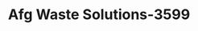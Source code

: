 ---
f_zip-code: 46143
f_state-code: IN
title: Afg Waste Solutions-3599
f_phone: 317-883-2301
f_city-only: Greenwood
f_address: 500 Polk Avenue Greenwood
f_location-unique-id: '3599'
slug: afg-waste-solutions-3599
updated-on: '2024-05-30T13:46:58.046Z'
created-on: '2024-05-30T13:36:59.803Z'
published-on: '2024-05-30T13:54:32.469Z'
f_city-state: cms/city/greenwood-in.md
f_company: cms/company/afg-waste-solutions.md
f_state: cms/state/indiana.md
layout: '[payday-loan].html'
tags: payday-loan
---